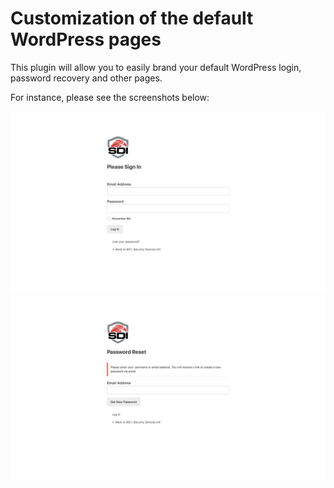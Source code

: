 # Customization of the default WordPress pages

This plugin will allow you to easily brand your default WordPress login, password recovery and other pages.

For instance, please see the screenshots below:

![picture](wp-login-page.png)
![picture](wp-password-recovery-page.png)
